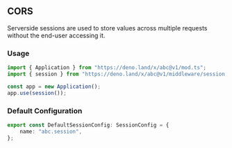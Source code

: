 ## CORS

Serverside sessions are used to store values across multiple requests without the end-user accessing it.

### Usage

```ts
import { Application } from "https://deno.land/x/abc@v1/mod.ts";
import { session } from "https://deno.land/x/abc@v1/middleware/session.ts";

const app = new Application();
app.use(session());
```

### Default Configuration

```ts
export const DefaultSessionConfig: SessionConfig = {
    name: "abc.session",
};
```
